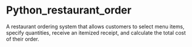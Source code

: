 # Python_restaurant_order
A  restaurant ordering system that allows customers to select menu items, specify quantities, receive an itemized receipt, and calculate the total cost of their order.
